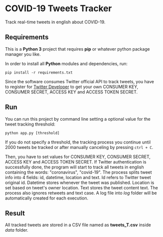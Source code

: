 # COVID-19 Tweets Tracker

Track real-time tweets in english about COVID-19.

## Requirements

This is a **Python 3** project that requires **pip** or whatever python package manager you like.

In order to install all **Python** modules and dependencies, run:

`pip install -r requirements.txt`

Since the software consumes Twitter official API to track tweets, you have to register for [Twitter Developer](https://developer.twitter.com/en/apply-for-access) to get your own CONSUMER KEY, CONSUMER SECRET, ACCESS KEY and ACCESS TOKEN SECRET.

## Run

You can run this project by command line setting a optional value for the tweet tracking threshold:

`python app.py [threshold]`

If you do not specify a threshold, the tracking process you continue until 2000 tweets be tracked or after manually canceling by pressing `ctrl + C`.

Then, you have to set values for CONSUMER KEY, CONSUMER SECRET, ACCESS KEY and ACCESS TOKEN SECRET. If Twitter authentication is successfully done, the program will start to track all tweets in english containing the words: "coronavirus", "covid-19". The process splits tweet info into 4 fields: id, datetime, location and text. Id refers to Twitter tweet original id. Datetime stores whenever the tweet was published. Location is set based on tweet's owner location. Text stores the tweet content text. The process also ignores retweets and text case. A log file into *log* folder will be automatically created for each execution.

## Result

All tracked tweets are stored in a CSV file named as **tweets_<date>T<time>.csv** inside *data* folder.
